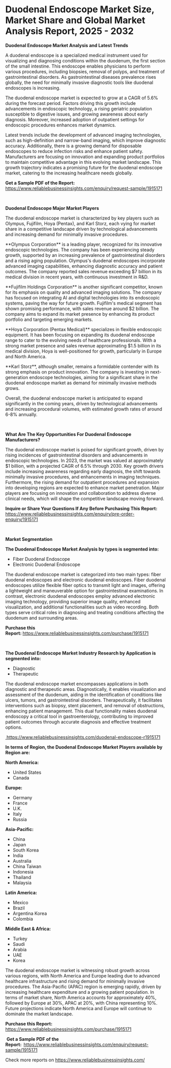 <p><h1>Duodenal Endoscope Market Size, Market Share and Global Market Analysis Report, 2025 - 2032</h1></p><p><strong>Duodenal Endoscope Market Analysis and Latest Trends</strong></p>
<p><p>A duodenal endoscope is a specialized medical instrument used for visualizing and diagnosing conditions within the duodenum, the first section of the small intestine. This endoscope enables physicians to perform various procedures, including biopsies, removal of polyps, and treatment of gastrointestinal disorders. As gastrointestinal diseases prevalence rises globally, the need for minimally invasive diagnostic tools like duodenal endoscopes is increasing.</p><p>The duodenal endoscope market is expected to grow at a CAGR of 5.6% during the forecast period. Factors driving this growth include advancements in endoscopic technology, a rising geriatric population susceptible to digestive issues, and growing awareness about early diagnosis. Moreover, increased adoption of outpatient settings for endoscopic procedures enhances market dynamics. </p><p>Latest trends include the development of advanced imaging technologies, such as high-definition and narrow-band imaging, which improve diagnostic accuracy. Additionally, there is a growing demand for disposable endoscopes to reduce infection risks and enhance patient safety. Manufacturers are focusing on innovation and expanding product portfolios to maintain competitive advantage in this evolving market landscape. This growth trajectory indicates a promising future for the duodenal endoscope market, catering to the increasing healthcare needs globally.</p></p>
<p><strong>Get a Sample PDF of the Report:&nbsp;</strong> <a href="https://www.reliablebusinessinsights.com/enquiry/request-sample/1915171?utm_campaign=3025&utm_medium=2&utm_source=Github&utm_content=ia&utm_term=05032025&utm_id=duodenal-endoscope">https://www.reliablebusinessinsights.com/enquiry/request-sample/1915171</a></p>
<p>&nbsp;</p>
<p><strong>Duodenal Endoscope Major Market Players</strong></p>
<p><p>The duodenal endoscope market is characterized by key players such as Olympus, Fujifilm, Hoya (Pentax), and Karl Storz, each vying for market share in a competitive landscape driven by technological advancements and increasing demand for minimally invasive procedures.</p><p>**Olympus Corporation** is a leading player, recognized for its innovative endoscopic technologies. The company has been experiencing steady growth, supported by an increasing prevalence of gastrointestinal disorders and a rising aging population. Olympus's duodenal endoscopes incorporate advanced imaging capabilities, enhancing diagnostic accuracy and patient outcomes. The company reported sales revenue exceeding $7 billion in its medical division in recent years, with continuous investment in R&D.</p><p>**Fujifilm Holdings Corporation** is another significant competitor, known for its emphasis on quality and advanced imaging solutions. The company has focused on integrating AI and digital technologies into its endoscopic systems, paving the way for future growth. Fujifilm's medical segment has shown promising performance, with sales revenue around $2 billion. The company aims to expand its market presence by enhancing its product portfolio and targeting emerging markets.</p><p>**Hoya Corporation (Pentax Medical)** specializes in flexible endoscopic equipment. It has been focusing on expanding its duodenal endoscope range to cater to the evolving needs of healthcare professionals. With a strong market presence and sales revenue approximating $1.5 billion in its medical division, Hoya is well-positioned for growth, particularly in Europe and North America.</p><p>**Karl Storz**, although smaller, remains a formidable contender with its strong emphasis on product innovation. The company is investing in next-generation endoscope technologies, aiming for a significant share in the duodenal endoscope market as demand for minimally invasive methods grows.</p><p>Overall, the duodenal endoscope market is anticipated to expand significantly in the coming years, driven by technological advancements and increasing procedural volumes, with estimated growth rates of around 6-8% annually.</p></p>
<p>&nbsp;</p>
<p><strong>What Are The Key Opportunities For Duodenal Endoscope Manufacturers?</strong></p>
<p><p>The duodenal endoscope market is poised for significant growth, driven by rising incidences of gastrointestinal disorders and advancements in endoscopic technologies. In 2023, the market was valued at approximately $1 billion, with a projected CAGR of 6.5% through 2030. Key growth drivers include increasing awareness regarding early diagnosis, the shift towards minimally invasive procedures, and enhancements in imaging techniques. Furthermore, the rising demand for outpatient procedures and expansion into developing regions are expected to enhance market penetration. Major players are focusing on innovation and collaboration to address diverse clinical needs, which will shape the competitive landscape moving forward.</p></p>
<p><strong>Inquire or Share Your Questions If Any Before Purchasing This Report:</strong> <a href="https://www.reliablebusinessinsights.com/enquiry/pre-order-enquiry/1915171?utm_campaign=3025&utm_medium=2&utm_source=Github&utm_content=ia&utm_term=05032025&utm_id=duodenal-endoscope">https://www.reliablebusinessinsights.com/enquiry/pre-order-enquiry/1915171</a></p>
<p>&nbsp;</p>
<p><strong>Market Segmentation</strong></p>
<p><strong>The Duodenal Endoscope Market Analysis by types is segmented into:</strong></p>
<p><ul><li>Fiber Duodenal Endoscope</li><li>Electronic Duodenal Endoscope</li></ul></p>
<p><p>The duodenal endoscope market is categorized into two main types: fiber duodenal endoscopes and electronic duodenal endoscopes. Fiber duodenal endoscopes utilize flexible fiber optics to transmit light and images, offering a lightweight and maneuverable option for gastrointestinal examinations. In contrast, electronic duodenal endoscopes employ advanced electronic imaging technology, providing superior image quality, enhanced visualization, and additional functionalities such as video recording. Both types serve critical roles in diagnosing and treating conditions affecting the duodenum and surrounding areas.</p></p>
<p><strong>Purchase this Report:&nbsp;</strong><a href="https://www.reliablebusinessinsights.com/purchase/1915171?utm_campaign=3025&utm_medium=2&utm_source=Github&utm_content=ia&utm_term=05032025&utm_id=duodenal-endoscope">https://www.reliablebusinessinsights.com/purchase/1915171</a></p>
<p>&nbsp;</p>
<p><strong>The Duodenal Endoscope Market Industry Research by Application is segmented into:</strong></p>
<p><ul><li>Diagnostic</li><li>Therapeutic</li></ul></p>
<p><p>The duodenal endoscope market encompasses applications in both diagnostic and therapeutic areas. Diagnostically, it enables visualization and assessment of the duodenum, aiding in the identification of conditions like ulcers, tumors, and gastrointestinal disorders. Therapeutically, it facilitates interventions such as biopsy, stent placement, and removal of obstructions, enhancing patient management. This dual functionality makes duodenal endoscopy a critical tool in gastroenterology, contributing to improved patient outcomes through accurate diagnosis and effective treatment options.</p></p>
<p><a href="https://www.reliablebusinessinsights.com/duodenal-endoscope-r1915171?utm_campaign=3025&utm_medium=2&utm_source=Github&utm_content=ia&utm_term=05032025&utm_id=duodenal-endoscope">&nbsp;https://www.reliablebusinessinsights.com/duodenal-endoscope-r1915171</a></p>
<p><strong>In terms of Region, the Duodenal Endoscope Market Players available by Region are:</strong></p>
<p>
    <p> <strong> North America: </strong>
        <ul>
            <li>United States</li>
            <li>Canada</li>
        </ul>
        </p> 
    <p> <strong> Europe: </strong>
        <ul>
            <li>Germany</li>
            <li>France</li>
            <li>U.K.</li>
            <li>Italy</li>
            <li>Russia</li>
        </ul>
        </p> 
    <p> <strong> Asia-Pacific: </strong>
        <ul>
            <li>China</li>
            <li>Japan</li>
            <li>South Korea</li>
            <li>India</li>
            <li>Australia</li>
            <li>China Taiwan</li>
            <li>Indonesia</li>
            <li>Thailand</li>
            <li>Malaysia</li>
        </ul>
        </p> 
    <p> <strong> Latin America: </strong>
        <ul>
            <li>Mexico</li>
            <li>Brazil</li>
            <li>Argentina Korea</li>
            <li>Colombia</li>
        </ul>
        </p> 
    <p> <strong> Middle East & Africa: </strong>
        <ul>
            <li>Turkey</li>
            <li>Saudi</li>
            <li>Arabia</li>
            <li>UAE</li>
            <li>Korea</li>
        </ul>
    </p>
    </p>
<p><p>The duodenal endoscope market is witnessing robust growth across various regions, with North America and Europe leading due to advanced healthcare infrastructure and rising demand for minimally invasive procedures. The Asia-Pacific (APAC) region is emerging rapidly, driven by increasing healthcare expenditure and a growing patient population. In terms of market share, North America accounts for approximately 40%, followed by Europe at 30%, APAC at 20%, with China representing 10%. Future projections indicate North America and Europe will continue to dominate the market landscape.</p></p>
<p><strong>Purchase this Report: </strong><a href="https://www.reliablebusinessinsights.com/purchase/1915171?utm_campaign=3025&utm_medium=2&utm_source=Github&utm_content=ia&utm_term=05032025&utm_id=duodenal-endoscope">https://www.reliablebusinessinsights.com/purchase/1915171</a></p>
<p>&nbsp;<strong>Get a Sample PDF of the Report:&nbsp;&nbsp;</strong><a href="https://www.reliablebusinessinsights.com/enquiry/request-sample/1915171?utm_campaign=3025&utm_medium=2&utm_source=Github&utm_content=ia&utm_term=05032025&utm_id=duodenal-endoscope">https://www.reliablebusinessinsights.com/enquiry/request-sample/1915171</a></p>
<p><strong></strong></p>
<p>Check more reports on <a href="https://www.reliablebusinessinsights.com/?utm_campaign=3025&utm_medium=2&utm_source=Github&utm_content=ia&utm_term=05032025&utm_id=duodenal-endoscope">https://www.reliablebusinessinsights.com/</a></p>